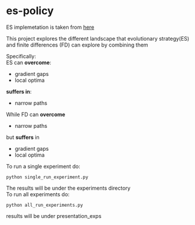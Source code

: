 # es-policy

ES implemetation is taken from [here](https://github.com/Howuhh/evolution_strategies_openai/tree/8e9c369b5df94a4afeb6773f686fca1298a69285)

This project explores the different landscape that evolutionary strategy(ES) and finite differences (FD) can explore by combining them

Specifically:  
ES can 
**overcome**:
- gradient gaps
- local optima  

**suffers in**:
- narrow paths  

While FD can **overcome**
- narrow paths

but **suffers** in 
- gradient gaps
- local optima 


To run a single experiment do:
```
python single_run_experiment.py
```
The results will be under the experiments directory  
To run all experiments do:
```
python all_run_experiments.py
```
results will be under presentation_exps